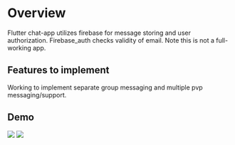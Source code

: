 # Overview
Flutter chat-app utilizes firebase for message storing and user authorization.  Firebase_auth checks validity of email.  Note this is not a full-working app.

## Features to implement
Working to implement separate group messaging and multiple pvp messaging/support.

## Demo
![](flash_01.gif) ![](flash_02.gif)
